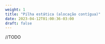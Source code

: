 ```yaml
---
weight: 1
title: "Pilha estática (alocação contígua)"
date: 2023-04-12T01:00:36-03:00
draft: false
---
```


//TODO
